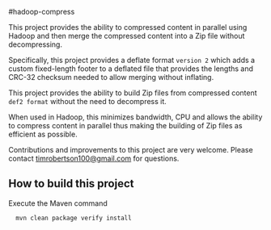 #hadoop-compress

This project provides the ability to compressed content in parallel using Hadoop and then merge the compressed content into a Zip file without decompressing.

Specifically, this project provides a deflate format ```version 2``` which adds a custom fixed-length footer to a deflated file that provides the lengths and CRC-32 checksum needed to allow merging without inflating.  

This project provides the ability to build Zip files from compressed content ```def2 format``` without the need to decompress it.  

When used in Hadoop, this minimizes bandwidth, CPU and allows the ability to compress content in parallel thus making the building of Zip files as efficient as possible.

Contributions and improvements to this project are very welcome.  Please contact timrobertson100@gmail.com for questions.

## How to build this project

Execute the Maven command

```
  mvn clean package verify install
```
